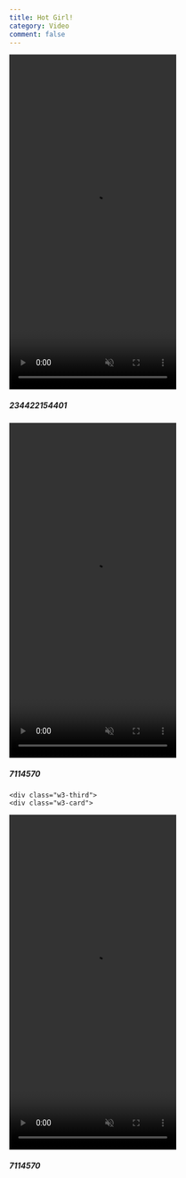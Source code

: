 ```yaml
---
title: Hot Girl!
category: Video
comment: false
---
```


<div class="w3-row-padding w3-margin-top">
  <div class="w3-third">
    <div class="w3-card">
<video height="600" width="300" preload="none" autoplay="" muted="" loop="" playsinline="" webkit-playsinline="">
  <source src="//cloud.video.alibaba.com/play/u/2153292369/p/1/e/6/t/1/d/hd/234422154401.mp4"></video>
      <div class="w3-container">
        <h5>234422154401</h5>
      </div>
    </div>
  </div>

  <div class="w3-third">
    <div class="w3-card">
<video height="600" width="300" preload="none" autoplay="" muted="" loop="" playsinline="" webkit-playsinline="">
  <source src="{{site.url}}{{site.baseurl}}/src/assets/img/pexels-anthony-shkraba-7114570.mp4"></video>
      <div class="w3-container">
        <h5>7114570</h5>
      </div>
    </div>
  </div>
  
    <div class="w3-third">
    <div class="w3-card">
<video height="600" width="300" preload="none" autoplay="" muted="" loop="" playsinline="" webkit-playsinline="">
  <source src="{{site.url}}{{site.baseurl}}/src/assets/img/h264.mp4"></video>
      <div class="w3-container">
        <h5>7114570</h5>
      </div>
    </div>
  </div>
